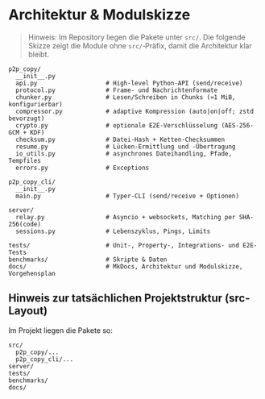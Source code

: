 # Architektur & Modulskizze

> Hinweis: Im Repository liegen die Pakete unter `src/`. Die folgende Skizze zeigt die Module ohne `src/`‑Präfix, damit die Architektur klar bleibt.

```text
p2p_copy/
  __init__.py
  api.py                   # High-level Python-API (send/receive)
  protocol.py              # Frame- und Nachrichtenformate
  chunker.py               # Lesen/Schreiben in Chunks (≈1 MiB, konfigurierbar)
  compressor.py            # adaptive Kompression (auto|on|off; zstd bevorzugt)
  crypto.py                # optionale E2E-Verschlüsselung (AES-256-GCM + KDF)
  checksum.py              # Datei-Hash + Ketten-Checksummen
  resume.py                # Lücken-Ermittlung und -Übertragung
  io_utils.py              # asynchrones Dateihandling, Pfade, Tempfiles
  errors.py                # Exceptions

p2p_copy_cli/
  __init__.py
  main.py                  # Typer-CLI (send/receive + Optionen)

server/
  relay.py                 # Asyncio + websockets, Matching per SHA-256(code)
  sessions.py              # Lebenszyklus, Pings, Limits

tests/                     # Unit-, Property-, Integrations- und E2E-Tests
benchmarks/                # Skripte & Daten
docs/                      # MkDocs, Architektur und Modulskizze, Vorgehensplan
```

## Hinweis zur tatsächlichen Projektstruktur (src-Layout)

Im Projekt liegen die Pakete so:

```text
src/
  p2p_copy/...
  p2p_copy_cli/...
server/
tests/
benchmarks/
docs/
```
